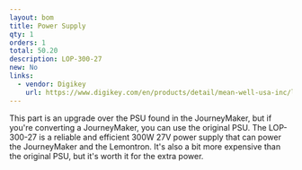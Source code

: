 ```yaml
---
layout: bom
title: Power Supply
qty: 1
orders: 1
total: 50.20
description: LOP-300-27
new: No
links:
  - vendor: Digikey
    url: https://www.digikey.com/en/products/detail/mean-well-usa-inc/lop-300-27/22040928
---
```


This part is an upgrade over the PSU found in the JourneyMaker, but if you're converting a JourneyMaker, you can use the original PSU. The LOP-300-27 is a reliable and efficient 300W 27V power supply that can power the JourneyMaker and the Lemontron. It's also a bit more expensive than the original PSU, but it's worth it for the extra power.